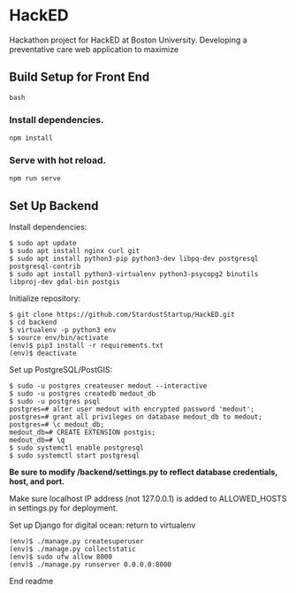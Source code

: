 # HackED

Hackathon project for HackED at Boston University. Developing a preventative care web application to maximize

## Build Setup for Front End

    bash
### Install dependencies.
    npm install

### Serve with hot reload.
    npm run serve

## Set Up Backend

Install dependencies:

    $ sudo apt update
    $ sudo apt install nginx curl git
    $ sudo apt install python3-pip python3-dev libpq-dev postgresql postgresql-contrib 
    $ sudo apt install python3-virtualenv python3-psycopg2 binutils libproj-dev gdal-bin postgis

Initialize repository:

    $ git clone https://github.com/StardustStartup/HackED.git
    $ cd backend
    $ virtualenv -p python3 env
    $ source env/bin/activate
    (env)$ pip3 install -r requirements.txt
    (env)$ deactivate

Set up PostgreSQL/PostGIS:

    $ sudo -u postgres createuser medout --interactive
    $ sudo -u postgres createdb medout_db
    $ sudo -u postgres psql
    postgres=# alter user medout with encrypted password 'medout';
    postgres=# grant all privileges on database medout_db to medout;
    postgres=# \c medout_db;
    medout_db=# CREATE EXTENSION postgis;
    medout_db=# \q
    $ sudo systemctl enable postgresql
    $ sudo systemctl start postgresql

**Be sure to modify /backend/settings.py to reflect database credentials, host, and port.**

Make sure localhost IP address (not 127.0.0.1) is added to ALLOWED_HOSTS in settings.py for deployment.

Set up Django for digital ocean: return to virtualenv

    (env)$ ./manage.py createsuperuser
    (env)$ ./manage.py collectstatic
    (env)$ sudo ufw allow 8000
    (env)$ ./manage.py runserver 0.0.0.0:8000



End readme   